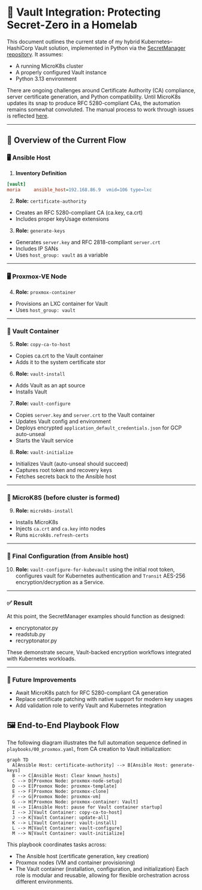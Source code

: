 # 🔐 Vault Integration: Protecting Secret-Zero in a Homelab

This document outlines the current state of my hybrid Kubernetes–HashiCorp Vault solution, implemented in Python via the [SecretManager repository](https://github.com/dekeyrej/secretmanager). It assumes:

- A running MicroK8s cluster
- A properly configured Vault instance
- Python 3.13 environment

There are ongoing challenges around Certificate Authority (CA) compliance, server certificate generation, and Python compatibility. Until MicroK8s updates its snap to produce RFC 5280-compliant CAs, the automation remains somewhat convoluted.
The manual process to work through issues is reflected [here](https://github.com/dekeyrej/secretmanager/blob/main/python_ssl_summary.md).

---

## 🧭 Overview of the Current Flow

### 🖥️ Ansible Host

1. **Inventory Definition** 
```ini
[vault]
moria     ansible_host=192.168.86.9  vmid=106 type=lxc
```
2. **Role:** `certificate-authority` 
- Creates an RFC 5280-compliant CA (ca.key, ca.crt)
- Includes proper keyUsage extensions

3.  **Role:** `generate-keys` 
- Generates `server.key` and RFC 2818-compliant `server.crt`
- Includes IP SANs
- Uses `host_group: vault` as a variable

---

### 🖥️ Proxmox-VE Node

4. **Role:** `proxmox-container`
- Provisions an LXC container for Vault
- Uses `host_group: vault`

---

### 🔐 Vault Container

5. **Role:** `copy-ca-to-host`
- Copies ca.crt to the Vault container
- Adds it to the system certificate stor

6. **Role:** `vault-install`
- Adds Vault as an apt source
- Installs Vault

7. **Role:** `vault-configure` 
- Copies `server.key` and `server.crt` to the Vault container
- Updates Vault config and environment
- Deploys encrypted `application_default_credentials.json` for GCP auto-unseal
- Starts the Vault service

8. **Role:** `vault-initialize`
- Initializes Vault (auto-unseal should succeed)
- Captures root token and recovery keys
- Fetches secrets back to the Ansible host

---

### 🧬 MicroK8S (before cluster is formed)
9. **Role:** `microk8s-install`
- Installs MicroK8s
- Injects `ca.crt` and `ca.key` into nodes
- Runs `microk8s.refresh-certs`

---

### 🧠 Final Configuration (from Ansible host)
10. **Role:** `vault-configure-for-kubevault` using the initial root token, configures vault for Kubernetes authentication and `Transit` AES-256 encryption/decryption as a Service.

---

### ✅ Result
At this point, the SecretManager examples should function as designed:
- encryptonator.py
- readstub.py
- recryptonator.py

These demonstrate secure, Vault-backed encryption workflows integrated with Kubernetes workloads.

---

### 🔭 Future Improvements
- Await MicroK8s patch for RFC 5280-compliant CA generation
- Replace certificate patching with native support for modern key usages
- Add validation role to verify Vault and Kubernetes integration

## 🖼️ End-to-End Playbook Flow

The following diagram illustrates the full automation sequence defined in `playbooks/00_proxmox.yaml`, from CA creation to Vault initialization:

```mermaid
graph TD
  A[Ansible Host: certificate-authority] --> B[Ansible Host: generate-keys]
  B --> C[Ansible Host: Clear known_hosts]
  C --> D[Proxmox Node: proxmox-node-setup]
  D --> E[Proxmox Node: proxmox-template]
  E --> F[Proxmox Node: proxmox-clone]
  F --> G[Proxmox Node: proxmox-vm]
  G --> H[Proxmox Node: proxmox-container: Vault]
  H --> I[Ansible Host: pause for Vault container startup]
  I --> J[Vault Container: copy-ca-to-host]
  J --> K[Vault Container: update-all]
  K --> L[Vault Container: vault-install]
  L --> M[Vault Container: vault-configure]
  M --> N[Vault Container: vault-initialize]
```

This playbook coordinates tasks across:
- The Ansible host (certificate generation, key creation)
- Proxmox nodes (VM and container provisioning)
- The Vault container (installation, configuration, and initialization)
Each role is modular and reusable, allowing for flexible orchestration across different environments.
